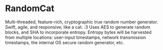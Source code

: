 # RandomCat
Multi-threaded, feature-rich, cryptographic true random number generator.
Swift, agile, and responsive; like a cat. :3
Uses AES to generate random blocks, and SHA to incorporate entropy.
Entropy bytes will be harvested from multiple locations: user-input timestamps, network transmission timestamps, the internal OS secure random generator, etc.
